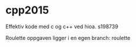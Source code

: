 # cpp2015
Effektiv kode med c og c++ ved hioa.
s198739

Roulette oppgaven ligger i en egen branch: roulette
